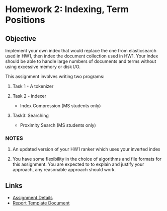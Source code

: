# Homework 2: Indexing, Term Positions

## Objective
Implement your own index that would replace the one from elasticsearch used in HW1, then index the document collection used in HW1. Your index should be able to handle large numbers of documents and terms without using excessive memory or disk I/O.

This assignment involves writing two programs:

1. Task 1 - A tokenizer 
2. Task 2 - indexer
    - Index Compression (MS students only)

3. Task3: Searching
    - Proximity Search (MS students only)

### NOTES  

1. An updated version of your HW1 ranker which uses your inverted index

2. You have some flexibility in the choice of algorithms and file formats for this assignment. You are expected to to explain and justify your approach, any reasonable approach should work.

## Links
- [Assignment Details](https://course.ccs.neu.edu/cs6200f20/assignments/2.html)
- [Report Template Document](https://docs.google.com/document/d/11t87wyhlvbnDeuTkrmuytW2Ofa5qkA10Si5Q4uOl59M/edit?usp=sharing)